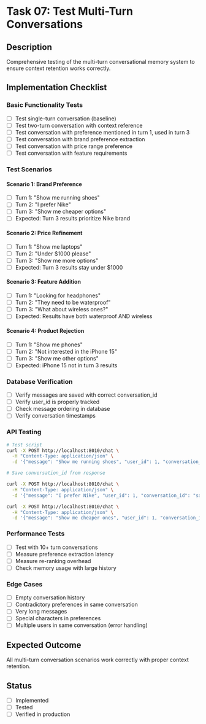 # Task 07: Test Multi-Turn Conversations

## Description
Comprehensive testing of the multi-turn conversational memory system to ensure context retention works correctly.

## Implementation Checklist

### Basic Functionality Tests
- [ ] Test single-turn conversation (baseline)
- [ ] Test two-turn conversation with context reference
- [ ] Test conversation with preference mentioned in turn 1, used in turn 3
- [ ] Test conversation with brand preference extraction
- [ ] Test conversation with price range preference
- [ ] Test conversation with feature requirements

### Test Scenarios

#### Scenario 1: Brand Preference
- [ ] Turn 1: "Show me running shoes"
- [ ] Turn 2: "I prefer Nike"
- [ ] Turn 3: "Show me cheaper options"
- [ ] Expected: Turn 3 results prioritize Nike brand

#### Scenario 2: Price Refinement
- [ ] Turn 1: "Show me laptops"
- [ ] Turn 2: "Under $1000 please"
- [ ] Turn 3: "Show me more options"
- [ ] Expected: Turn 3 results stay under $1000

#### Scenario 3: Feature Addition
- [ ] Turn 1: "Looking for headphones"
- [ ] Turn 2: "They need to be waterproof"
- [ ] Turn 3: "What about wireless ones?"
- [ ] Expected: Results have both waterproof AND wireless

#### Scenario 4: Product Rejection
- [ ] Turn 1: "Show me phones"
- [ ] Turn 2: "Not interested in the iPhone 15"
- [ ] Turn 3: "Show me other options"
- [ ] Expected: iPhone 15 not in turn 3 results

### Database Verification
- [ ] Verify messages are saved with correct conversation_id
- [ ] Verify user_id is properly tracked
- [ ] Check message ordering in database
- [ ] Verify conversation timestamps

### API Testing
```bash
# Test script
curl -X POST http://localhost:8010/chat \
  -H "Content-Type: application/json" \
  -d '{"message": "Show me running shoes", "user_id": 1, "conversation_id": null}'

# Save conversation_id from response

curl -X POST http://localhost:8010/chat \
  -H "Content-Type: application/json" \
  -d '{"message": "I prefer Nike", "user_id": 1, "conversation_id": "saved_id"}'

curl -X POST http://localhost:8010/chat \
  -H "Content-Type: application/json" \
  -d '{"message": "Show me cheaper ones", "user_id": 1, "conversation_id": "saved_id"}'
```

### Performance Tests
- [ ] Test with 10+ turn conversations
- [ ] Measure preference extraction latency
- [ ] Measure re-ranking overhead
- [ ] Check memory usage with large history

### Edge Cases
- [ ] Empty conversation history
- [ ] Contradictory preferences in same conversation
- [ ] Very long messages
- [ ] Special characters in preferences
- [ ] Multiple users in same conversation (error handling)

## Expected Outcome
All multi-turn conversation scenarios work correctly with proper context retention.

## Status
- [ ] Implemented
- [ ] Tested
- [ ] Verified in production
